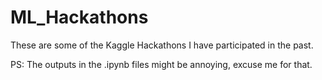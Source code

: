 # ML_Hackathons

These are some of the Kaggle Hackathons I have participated in the past.

PS: The outputs in the .ipynb files might be annoying, excuse me for that.
